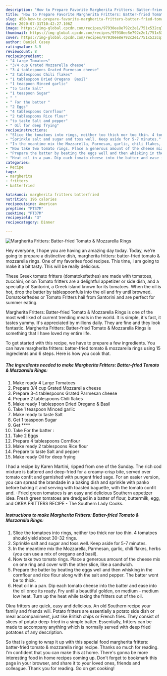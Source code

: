 ```yaml
---
description: "How to Prepare Favorite Margherita Fritters: Batter-fried Tomato &amp;amp; Mozzarella Rings"
title: "How to Prepare Favorite Margherita Fritters: Batter-fried Tomato &amp;amp; Mozzarella Rings"
slug: 450-how-to-prepare-favorite-margherita-fritters-batter-fried-tomato-and-amp-mozzarella-rings
date: 2020-07-31T10:42:27.106Z
image: https://img-global.cpcdn.com/recipes/97930ee8e792c2e1/751x532cq70/margherita-fritters-batter-fried-tomato-mozzarella-rings-recipe-main-photo.jpg
thumbnail: https://img-global.cpcdn.com/recipes/97930ee8e792c2e1/751x532cq70/margherita-fritters-batter-fried-tomato-mozzarella-rings-recipe-main-photo.jpg
cover: https://img-global.cpcdn.com/recipes/97930ee8e792c2e1/751x532cq70/margherita-fritters-batter-fried-tomato-mozzarella-rings-recipe-main-photo.jpg
author: Daniel Casey
ratingvalue: 3.5
reviewcount: 8
recipeingredient:
- "4 Large Tomatoes"
- "3/4 cup Grated Mozzarella cheese"
- "3-4 tablespoons Grated Parmesan cheese"
- "2 tablespoons Chili flakes"
- "1 tablespoon Dried Oregano  Basil"
- "1 teaspoon Minced garlic"
- "to taste Salt"
- "1 teaspoon Sugar"
- " "
- " For the batter "
- "2 Eggs"
- "4 tablespoons Cornflour"
- "2 tablespoons Rice flour"
- "to taste Salt and pepper"
- " Oil for deep frying"
recipeinstructions:
- "Slice the tomatoes into rings, neither too thick nor too thin. 4 tomatoes should yield about 30-32 rings."
- "Sprinkle salt and sugar and toss well. Keep aside for 5-7 minutes."
- "In the meantime mix the Mozzarella, Parmesan, garlic, chili flakes, herbs (you can use a mix of oregano and basil)."
- "Now take two tomato rings. Place a generous amount of the cheese mix on one ring and cover with the other slice, like a sandwich."
- "Prepare the batter by beating the eggs well and then whisking in the cornflour and rice flour along with the salt and pepper. The batter wont be to thick."
- "Heat oil in a pan. Dip each tomato cheese into the batter and ease into the oil once its ready. Fry until a beautiful golden, on medium - medium low heat. Turn up the heat while taking the fritters out of the oil."
categories:
- Recipe
tags:
- margherita
- fritters
- batterfried

katakunci: margherita fritters batterfried 
nutrition: 196 calories
recipecuisine: American
preptime: "PT37M"
cooktime: "PT37M"
recipeyield: "3"
recipecategory: Dinner

---
```



![Margherita Fritters: Batter-fried Tomato &amp; Mozzarella Rings](https://img-global.cpcdn.com/recipes/97930ee8e792c2e1/751x532cq70/margherita-fritters-batter-fried-tomato-mozzarella-rings-recipe-main-photo.jpg)

Hey everyone, I hope you are having an amazing day today. Today, we're going to prepare a distinctive dish, margherita fritters: batter-fried tomato &amp; mozzarella rings. One of my favorites food recipes. This time, I am going to make it a bit tasty. This will be really delicious.

These Greek tomato fritters (domatokeftethes) are made with tomatoes, zucchini, onion Tomato fritters are a delightful appetizer or side dish, and a specialty of Santorini, a Greek island known for its tomatoes. When the oil is hot, drop the batter by tablespoonfuls into the oil and fry until browned. Domatokeftedes or Tomato Fritters hail from Santorini and are perfect for summer eating.

Margherita Fritters: Batter-fried Tomato &amp; Mozzarella Rings is one of the most well liked of current trending meals in the world. It is simple, it's fast, it tastes yummy. It's appreciated by millions daily. They are fine and they look fantastic. Margherita Fritters: Batter-fried Tomato &amp; Mozzarella Rings is something that I have loved my entire life.


To get started with this recipe, we have to prepare a few ingredients. You can have margherita fritters: batter-fried tomato &amp; mozzarella rings using 15 ingredients and 6 steps. Here is how you cook that.

<!--inarticleads1-->

##### The ingredients needed to make Margherita Fritters: Batter-fried Tomato &amp; Mozzarella Rings:

1. Make ready 4 Large Tomatoes
1. Prepare 3/4 cup Grated Mozzarella cheese
1. Prepare 3-4 tablespoons Grated Parmesan cheese
1. Prepare 2 tablespoons Chili flakes
1. Make ready 1 tablespoon Dried Oregano &amp; Basil
1. Take 1 teaspoon Minced garlic
1. Make ready to taste Salt
1. Get 1 teaspoon Sugar
1. Get  ****
1. Take  For the batter :
1. Take 2 Eggs
1. Prepare 4 tablespoons Cornflour
1. Make ready 2 tablespoons Rice flour
1. Prepare to taste Salt and pepper
1. Make ready  Oil for deep frying


I had a recipe by Karen Martini, ripped from one of the Sunday. The rich cod mixture is battered and deep-fried for a creamy-crisp bite, served over tomato confit and garnished with pungent fried sage. For an easier version, you can spread the brandade in a baking dish and sprinkle with panko before baking it and serving with toasted baguette, with the tomato confit and. · Fried green tomatoes is an easy and delicious Southern appetizer idea. Fresh green tomatoes are dredged in a batter of flour, buttermilk, egg, and OKRA FRITTERS RECIPE - The Southern Lady Cooks. 

<!--inarticleads2-->

##### Instructions to make Margherita Fritters: Batter-fried Tomato &amp; Mozzarella Rings:

1. Slice the tomatoes into rings, neither too thick nor too thin. 4 tomatoes should yield about 30-32 rings.
1. Sprinkle salt and sugar and toss well. Keep aside for 5-7 minutes.
1. In the meantime mix the Mozzarella, Parmesan, garlic, chili flakes, herbs (you can use a mix of oregano and basil).
1. Now take two tomato rings. Place a generous amount of the cheese mix on one ring and cover with the other slice, like a sandwich.
1. Prepare the batter by beating the eggs well and then whisking in the cornflour and rice flour along with the salt and pepper. The batter wont be to thick.
1. Heat oil in a pan. Dip each tomato cheese into the batter and ease into the oil once its ready. Fry until a beautiful golden, on medium - medium low heat. Turn up the heat while taking the fritters out of the oil.


Okra fritters are quick, easy and delicious. An old Southern recipe your family and friends will. Potato fritters are essentially a potato side dish or meal accompaniment, just like British chips or French fries. They consist of slices of potato deep-fried in a simple batter. Essentially, fritters can be made to accompany anything which is normally served with deep fried potatoes of any description. 

So that is going to wrap it up with this special food margherita fritters: batter-fried tomato &amp; mozzarella rings recipe. Thanks so much for reading. I'm confident that you can make this at home. There's gonna be more interesting food in home recipes coming up. Don't forget to bookmark this page in your browser, and share it to your loved ones, friends and colleague. Thank you for reading. Go on get cooking!
